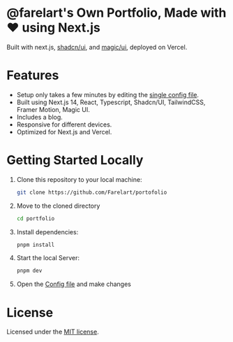 # @farelart's Own Portfolio, Made with ❤️ using Next.js

Built with next.js, [shadcn/ui](https://ui.shadcn.com/), and [magic/ui](https://magicui.design/), deployed on Vercel.

# Features

- Setup only takes a few minutes by editing the [single config file](./src/data/resume.tsx).
- Built using Next.js 14, React, Typescript, Shadcn/UI, TailwindCSS, Framer Motion, Magic UI.
- Includes a blog.
- Responsive for different devices.
- Optimized for Next.js and Vercel.

# Getting Started Locally

1. Clone this repository to your local machine:

   ```bash
   git clone https://github.com/Farelart/portofolio
   ```

2. Move to the cloned directory

   ```bash
   cd portfolio
   ```

3. Install dependencies:

   ```bash
   pnpm install
   ```

4. Start the local Server:

   ```bash
   pnpm dev
   ```

5. Open the [Config file](./src/data/resume.tsx) and make changes

# License

Licensed under the [MIT license](https://github.com/yyassif/portfolio/blob/main/LICENSE).

